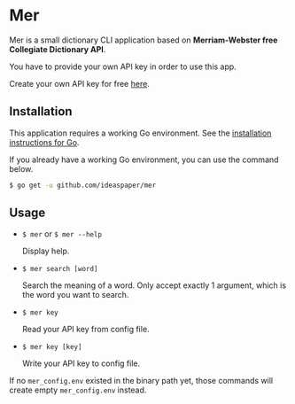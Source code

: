 # Mer

Mer is a small dictionary CLI application based on **Merriam-Webster free Collegiate Dictionary API**.

You have to provide your own API key in order to use this app.

Create your own API key for free [here](https://dictionaryapi.com/).

## Installation

This application requires a working Go environment. See the [installation instructions for Go](https://golang.org/doc/install).

If you already have a working Go environment, you can use the command below.

```bash
$ go get -u github.com/ideaspaper/mer
```

## Usage

- `$ mer` or `$ mer --help`

  Display help.

- `$ mer search [word]`

  Search the meaning of a word. Only accept exactly 1 argument, which is the word you want to search.

- `$ mer key`

  Read your API key from config file.

- `$ mer key [key]`

  Write your API key to config file.

If no `mer_config.env` existed in the binary path yet, those commands will create empty `mer_config.env` instead.